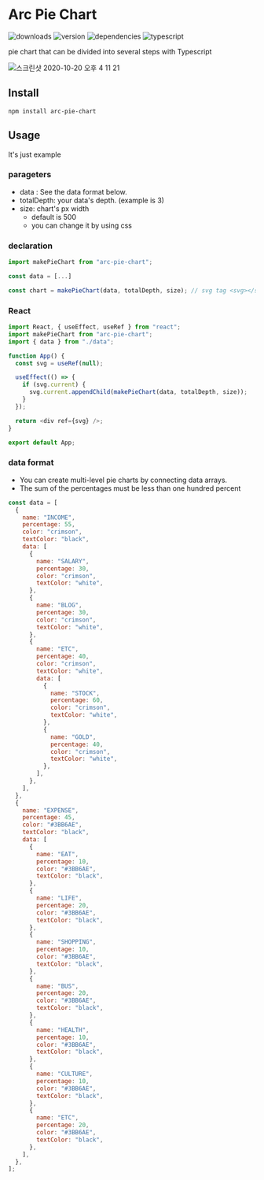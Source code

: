 # Arc Pie Chart

![downloads](https://img.shields.io/npm/dt/arc-pie-chart)
![version](https://img.shields.io/npm/v/arc-pie-chart)
![dependencies](https://img.shields.io/badge/dependencies-none-success)
![typescript](https://img.shields.io/badge/typescript-4.0.5-blue?logo=typescript)

pie chart that can be divided into several steps with Typescript

<img alt="스크린샷 2020-10-20 오후 4 11 21" src="https://user-images.githubusercontent.com/26402298/136648740-d70f396f-cf66-4f0d-8482-054902d5d227.png">

## Install

```
npm install arc-pie-chart
```

## Usage

It's just example

### parageters

- data : See the data format below.
- totalDepth: your data's depth. (example is 3)
- size: chart's px width
  - default is 500
  - you can change it by using css

### declaration

```javascript
import makePieChart from "arc-pie-chart";

const data = [...]

const chart = makePieChart(data, totalDepth, size); // svg tag <svg></svg>
```

### React

```javascript
import React, { useEffect, useRef } from "react";
import makePieChart from "arc-pie-chart";
import { data } from "./data";

function App() {
  const svg = useRef(null);

  useEffect(() => {
    if (svg.current) {
      svg.current.appendChild(makePieChart(data, totalDepth, size));
    }
  });

  return <div ref={svg} />;
}

export default App;
```

### data format

- You can create multi-level pie charts by connecting data arrays.
- The sum of the percentages must be less than one hundred percent

```javascript
const data = [
  {
    name: "INCOME",
    percentage: 55,
    color: "crimson",
    textColor: "black",
    data: [
      {
        name: "SALARY",
        percentage: 30,
        color: "crimson",
        textColor: "white",
      },
      {
        name: "BLOG",
        percentage: 30,
        color: "crimson",
        textColor: "white",
      },
      {
        name: "ETC",
        percentage: 40,
        color: "crimson",
        textColor: "white",
        data: [
          {
            name: "STOCK",
            percentage: 60,
            color: "crimson",
            textColor: "white",
          },
          {
            name: "GOLD",
            percentage: 40,
            color: "crimson",
            textColor: "white",
          },
        ],
      },
    ],
  },
  {
    name: "EXPENSE",
    percentage: 45,
    color: "#3BB6AE",
    textColor: "black",
    data: [
      {
        name: "EAT",
        percentage: 10,
        color: "#3BB6AE",
        textColor: "black",
      },
      {
        name: "LIFE",
        percentage: 20,
        color: "#3BB6AE",
        textColor: "black",
      },
      {
        name: "SHOPPING",
        percentage: 10,
        color: "#3BB6AE",
        textColor: "black",
      },
      {
        name: "BUS",
        percentage: 20,
        color: "#3BB6AE",
        textColor: "black",
      },
      {
        name: "HEALTH",
        percentage: 10,
        color: "#3BB6AE",
        textColor: "black",
      },
      {
        name: "CULTURE",
        percentage: 10,
        color: "#3BB6AE",
        textColor: "black",
      },
      {
        name: "ETC",
        percentage: 20,
        color: "#3BB6AE",
        textColor: "black",
      },
    ],
  },
];
```
